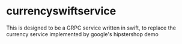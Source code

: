 # currencyswiftservice

This is designed to be a GRPC service written in swift, to replace the currency service implemented by google's hipstershop demo

